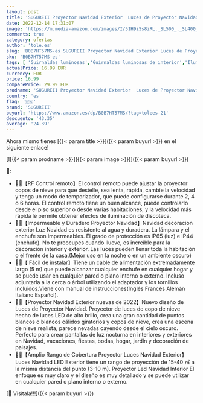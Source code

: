 ```yaml
---
layout: post
title: 'SUGUREII Proyector Navidad Exterior  Luces de Proyector Navidad con Control Remoto y Timer  Impermeable IP65 Proyector Copos de Nieve Decoracion Navideña para Halloween Fiestas Jardín Bodas'
date: 2022-12-14 17:31:07
image: 'https://m.media-amazon.com/images/I/51H9iSs8iRL._SL500_._SL400_.jpg'
comments: true
category: ofertas
author: 'tole.es'
slug: 'B0B7HT57MS-es SUGUREII Proyector Navidad Exterior Luces de Proyector...'
sku: 'B0B7HT57MS-es'
tags: [ 'Guirnaldas luminosas','Guirnaldas luminosas de interior','Iluminación','navidad','sugureii','🇪🇸', ]
actualPrice: 16.99 EUR
currency: EUR
price: 16.99
comparePrice: 29.99 EUR
prodname: 'SUGUREII Proyector Navidad Exterior  Luces de Proyector Navidad con Control Remoto y Timer  Impermeable IP65 Proyector Copos de Nieve Decoracion Navideña para Halloween Fiestas Jardín Bodas'
country: 'es'
flag: '🇪🇸'
brand: 'SUGUREII'
buyurl: 'https://www.amazon.es/dp/B0B7HT57MS/?tag=tolees-21'
descuento: '43.35'
average: '24.39'
---
```


Ahora mismo tienes [{{< param title >}}]({{< param buyurl >}}) en el siguiente enlace!

[![{{< param prodname >}}]({{< param image >}})]({{< param buyurl >}})

🔎:

- 🎄🎁【RF Control remoto】El control remoto puede ajustar la proyector copos de nieve para que destelle, sea lenta, rápida, cambie la velocidad y tenga un modo de temporizador, que puede configurarse durante 2, 4 o 6 horas. El control remoto tiene un buen alcance, puede controlarlo desde el piso superior o desde varias habitaciones, y la velocidad más rápida le permite obtener efectos de iluminación de discoteca.
- 🎄🎁【Impermeable y Duradero Proyector Navidad】Navidad decoracion exterior Luz Navidad es resistente al agua y duradera. La lámpara y el enchufe son impermeables. El grado de protección es IP65 (luz) e IP44 (enchufe). No te preocupes cuando llueve, es increíble para la decoración interior y exterior. Las luces pueden llenar toda la habitación o el frente de la casa.(Mejor uso en la noche o en un ambiente oscuro)
- 🎄🎁【 Fácil de instalar】Tiene un cable de alimentación extremadamente largo (5 m) que puede alcanzar cualquier enchufe en cualquier hogar y se puede usar en cualquier pared o plano interno o externo. Incluso adjuntarla a la cerca o árbol utilizando el adaptador y los tornillos incluidos.Viene con manual de instrucciones(Inglés Francés Alemán Italiano Español).
- 🎄🎁【Proyector Navidad Exterior nuevas de 2022】Nuevo diseño de Luces de Proyector Navidad. Proyector de luces de copo de nieve hecho de luces LED de alto brillo, crea una gran cantidad de puntos blancos o blancos cálidos giratorios y copos de nieve, crea una escena de nieve realista, parece nevadas cayendo desde el cielo oscuro. Perfecto para crear pantallas de luz nocturna en interiores y exteriores en Navidad, vacaciones, fiestas, bodas, hogar, jardín y decoración de paisajes.
- 🎄🎁【Amplio Rango de Cobertura Proyector Luces Navidad Exterior】Luces Navidad LED Exterior tiene un rango de proyección de 15-40 ㎡ a la misma distancia del punto (3-10 m). Proyector Led Navidad Interior El enfoque es muy claro y el diseño es muy detallado y se puede utilizar en cualquier pared o plano interno o externo.

[🛒 Visítala!!!]({{< param buyurl >}})
